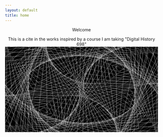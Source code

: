```yaml
---
layout: default
title: home
---
```

<center>

Welcome

<p> This is a cite in the works inspired by a course I am taking "Digital History 698"

<img src="homepage.jpg">


 <center/>
